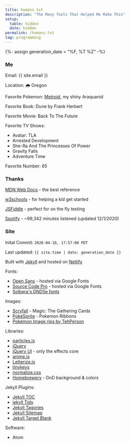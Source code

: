 ```yaml
---
title: humans.txt
description: "The Many Tools That Helped Me Make This"
setup:
  table: hidden
  date: hidden
permalink: /humans.txt
tag: programming
---
```

{%- assign generation_date = "%F, %T %Z" -%}
### Me

Email: {{ site.email }}

Location: 🌧 ️Oregon

Favorite Pokemon: <a class="internal" href="/pokemon">Metroid</a>, my shiny Araquanid

Favorite Book: Dune by Frank Herbert

Favorite Movie: Back To The Future

Favorite TV Shows:
- Avatar: TLA
- Arrested Development
- She-Ra And The Princesses Of Power
- Gravity Falls
- Adventure Time

Favorite Number: <i class="65">65</i>

### Thanks

[MDN Web Docs](https://developer.mozilla.org/en-US/) - the best reference

[w3schools](https://www.w3schools.com/) - for helping a kid get started

[JSFiddle](https://jsfiddle.net/) - perfect for on the fly testing

[Spotify](https://open.spotify.com/playlist/1u6D5NJ3MOzLeXZU3B6MU1?si=8ef03bee2c48407b) - ~99,342 minutes listened (updated 12/1/2020)

### Site

Inital Commit: `2020-04-10, 17:57:00 PDT`

Last updated: `{{ site.time | date: generation_date }}`

Built with [Jekyll](https://github.com/jekyll/jekyll) and hosted on [Netlify](https://www.netlify.com/)

Fonts:
- [Open Sans](https://fonts.google.com/specimen/Open+Sans) -  hosted via Google Fonts
- [Source Code Pro](https://fonts.google.com/specimen/Source+Code+Pro) -  hosted via Google Fonts
- [Solbera's DND5e fonts](https://github.com/jonathonf/solbera-dnd-fonts)

Images:
- [Scryfall](https://scryfall.com/) - Magic: The Gathering Cards
- [PokéSprite](https://github.com/msikma/pokesprite) - Pokemon Ribbons
- [Pokémon Image rips by TehPerson](https://bulbapedia.bulbagarden.net/wiki/User:TehPerson)

Libraries:
- [particles.js](https://github.com/VincentGarreau/particles.js/)
- [jQuery](https://github.com/jquery/jquery/)
- [jQuery UI](https://github.com/jquery/jquery-ui/) - only the effects core
- [anime.js](https://github.com/juliangarnier/anime/)
- [Letterize.js](https://github.com/WojciechKrakowiak/letterize/)
- [tinykeys](https://github.com/jamiebuilds/tinykeys/)
- [normalize.css](https://github.com/necolas/normalize.css/)
- [Homebrewery](https://github.com/naturalcrit/homebrewery/) - DnD background & colors

Jekyll Plugins:
- [Jekyll TOC](https://github.com/allejo/jekyll-toc)
- [jekyll Tidy](https://github.com/apsislabs/jekyll-tidy/)
- [Jekyll Tagories](https://github.com/ashmaroli/jekyll-tagories/)
- [Jekyll Sitemap](https://github.com/jekyll/jekyll-sitemap/)
- [Jekyll Target Blank](https://github.com/keithmifsud/jekyll-target-blank/)

Software:
- Atom
